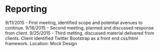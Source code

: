 # Reporting
9/11/2015 - First meeting, identified scope and potential avenues to continue.
9/18/2015 - Second meeting, planned and discussed response from client.
9/25/2015 - Third metting, discussed material delivered from clients. Client identified Twitter Bootstrap as a front end css/html framework. Location: Mock Design 

